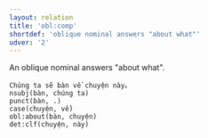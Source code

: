 ```yaml
---
layout: relation
title: 'obl:comp'
shortdef: 'oblique nominal answers "about what"'
udver: '2'
---
```


An oblique nominal answers "about what".

~~~ sdparse
Chúng ta sẽ bàn về chuyện này。
nsubj(bàn, chúng ta)
punct(bàn, .)
case(chuyện, về)
obl:about(bàn, chuyện)
det:clf(chuyện, này)
~~~

<!-- Interlanguage links updated Po 11. listopadu 2024, 20:11:15 CET -->
